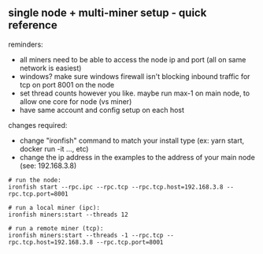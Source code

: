 
## single node + multi-miner setup - quick reference


reminders:

* all miners need to be able to access the node ip and port (all on same network is easiest)
* windows? make sure windows firewall isn't blocking inbound traffic for tcp on port 8001 on the node
* set thread counts however you like.  maybe run max-1 on main node, to allow one core for node (vs miner)
* have same account and config setup on each host


changes required:

* change "ironfish" command to match your install type (ex: yarn start, docker run -it ..., etc)
* change the ip address in the examples to the address of your main node (see: 192.168.3.8)


```
# run the node:
ironfish start --rpc.ipc --rpc.tcp --rpc.tcp.host=192.168.3.8 --rpc.tcp.port=8001

# run a local miner (ipc):
ironfish miners:start --threads 12

# run a remote miner (tcp):
ironfish miners:start --threads -1 --rpc.tcp --rpc.tcp.host=192.168.3.8 --rpc.tcp.port=8001
```



